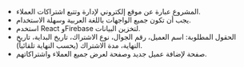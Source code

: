 <!-- Use this file to provide workspace-specific custom instructions to Copilot. For more details, visit https://code.visualstudio.com/docs/copilot/copilot-customization#_use-a-githubcopilotinstructionsmd-file -->

- المشروع عبارة عن موقع إلكتروني لإدارة وتتبع اشتراكات العملاء.
- يجب أن تكون جميع الواجهات باللغة العربية وسهلة الاستخدام.
- استخدم React وFirebase لتخزين البيانات.
- الحقول المطلوبة: اسم العميل، رقم الجوال، نوع الاشتراك، تاريخ البداية، تاريخ النهاية، مدة الاشتراك (يحسب النهاية تلقائياً).
- صفحة لإضافة عميل جديد وصفحة لعرض جميع العملاء واشتراكاتهم.
